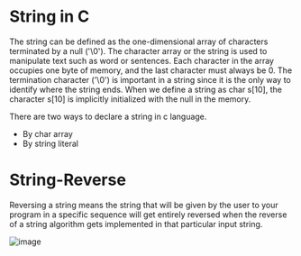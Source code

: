 
# String in C

The string can be defined as the one-dimensional array of characters terminated by a null ('\0'). The character array or the string is used to manipulate text such as word or sentences. Each character in the array occupies one byte of memory, and the last character must always be 0. The termination character ('\0') is important in a string since it is the only way to identify where the string ends. When we define a string as char s[10], the character s[10] is implicitly initialized with the null in the memory.

There are two ways to declare a string in c language.

- By char array
- By string literal

# String-Reverse

Reversing a string means the string that will be given by the user to your program in a specific sequence will get entirely reversed when the reverse of a string algorithm gets implemented in that particular input string.

![image](https://user-images.githubusercontent.com/125336949/234471716-bc56f4b5-ce54-4e02-ae8e-e59c4eb0c772.png)
